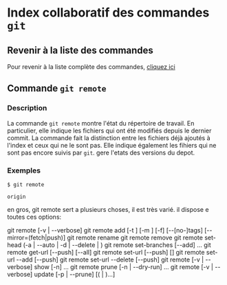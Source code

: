 # Index collaboratif des commandes `git`



## Revenir à la liste des commandes

Pour revenir à la liste complète des commandes, [cliquez ici](index.html)



## Commande `git remote`


### Description

La commande `git remote` montre l'état du répertoire de travail. En particulier, elle indique les fichiers qui ont été modifiés depuis le dernier commit. La commande fait la distinction entre les fichiers déjà ajoutés à l'index et ceux qui ne le sont pas. Elle indique également les fihiers qui ne sont pas encore suivis par `git`.
gere l'etats des versions du depot.

### Exemples

```
$ git remote

origin
```

en gros, git remote sert a plusieurs choses, il est très varié. il dispose e toutes ces options:

git remote [-v | --verbose]
git remote add [-t <branch>] [-m <master>] [-f] [--[no-]tags] [--mirror=(fetch|push)] <name> <url>
git remote rename <old> <new>
git remote remove <name>
git remote set-head <name> (-a | --auto | -d | --delete | <branch>)
git remote set-branches [--add] <name> <branch>…​
git remote get-url [--push] [--all] <name>
git remote set-url [--push] <name> <newurl> [<oldurl>]
git remote set-url --add [--push] <name> <newurl>
git remote set-url --delete [--push] <name> <url>
git remote [-v | --verbose] show [-n] <name>…​
git remote prune [-n | --dry-run] <name>…​
git remote [-v | --verbose] update [-p | --prune] [(<group> | <remote>)…​]

```

